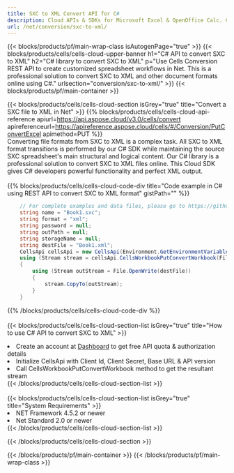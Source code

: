 ```yaml
---
title: SXC to XML Convert API for C# 
description: Cloud APIs & SDKs for Microsoft Excel & OpenOffice Calc. Convert spreadsheet to other format file. 
url: /net/conversion/sxc-to-xml/
---
```



{{< blocks/products/pf/main-wrap-class isAutogenPage="true" >}}
{{< blocks/products/cells/cells-cloud-upper-banner h1="C# API to convert SXC to XML" h2="C# library to convert SXC to XML" p="Use Cells Conversion REST API to create customized spreadsheet workflows in Net. This is a professional solution to convert SXC to XML and other document formats online using C#." urlsection="conversion/sxc-to-xml/" >}}
{{< blocks/products/pf/main-container >}}

{{< blocks/products/cells/cells-cloud-section isGrey="true"  title="Convert a SXC file to XML in Net" >}}
{{% blocks/products/cells/cells-cloud-api-reference  apiurl=https://api.aspose.cloud/v3.0/cells/convert  apireferenceurl=https://apireference.aspose.cloud/cells/#/Conversion/PutConvertExcel  apimethod=PUT %}}
<br/>
Converting file formats from SXC to XML is a complex task. All SXC to XML format transitions is performed by our C# SDK while maintaining the source SXC spreadsheet's main structural and logical content. Our C# library is a professional solution to convert SXC to XML files online. This Cloud SDK gives C# developers powerful functionality and perfect XML output.
<br/>
<br/>
{{% blocks/products/cells/cells-cloud-code-div title="Code example in C# using REST API to convert SXC to XML format" gistPath="" %}}
 
```cs
    // For complete examples and data files, please go to https://github.com/aspose-cells-cloud/aspose-cells-cloud-dotnet/
    string name = "Book1.sxc";
    string format = "xml";
    string password = null;
    string outPath = null;
    string storageName = null;
    string destFile = "Book1.xml";
    CellsApi cellsApi = new CellsApi(Environment.GetEnvironmentVariable("ProductClientId"), Environment.GetEnvironmentVariable("ProductClientSecret"));
    using (Stream stream = cellsApi.CellsWorkbookPutConvertWorkbook(File.OpenRead(name), format, password, outPath, storageName))
    {
        using (Stream outStream = File.OpenWrite(destFile))
        {
            stream.CopyTo(outStream);
        }
    }
```
 
{{% /blocks/products/cells/cells-cloud-code-div  %}}
<br/>
<br/>
{{< blocks/products/cells/cells-cloud-section-list isGrey="true"  title="How to use C# API to convert  SXC to XML" >}}
<li>Create an account at <a href="https://dashboard.aspose.cloud/">Dashboard</a> to get free API quota & authorization details</li>
<li>Initialize CellsApi with Client Id, Client Secret, Base URL & API version</li>
<li>Call CellsWorkbookPutConvertWorkbook method to get the resultant stream</li>
{{< /blocks/products/cells/cells-cloud-section-list >}}
<br/>
<br/>
{{< blocks/products/cells/cells-cloud-section-list isGrey="true"  title="System Requirements" >}}
<li>NET Framework 4.5.2 or newer</li>
<li>Net Standard 2.0 or newer</li>
{{< /blocks/products/cells/cells-cloud-section-list >}}

{{< /blocks/products/cells/cells-cloud-section >}}

{{< /blocks/products/pf/main-container >}}
{{< /blocks/products/pf/main-wrap-class >}}
